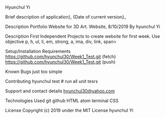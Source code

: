 Hyunchul Yi

Brief description of application}, {Date of current version}_

Description
Portfolio Website for 3D Art. Website, 8/10/2019
By hyunchul Yi

Description
First Independent Projects to create website for first week.
Use objective p, h, ul, li, em, strong, a, ima, div, link, span>

Setup/Installation Requirements
https://github.com/hyunchul30/Week1_Test.git (fetch)
https://github.com/hyunchul30/Week1_Test.git (push)

Known Bugs
just too simple 


Contributing
hyunchul test # run all unit tesrs

Support and contact details
hyunchul30@yahoo.com

Technologies Used
git github HTML atom terminal CSS

License
Copyright (c) 2019 under the MIT License hyunchul Yi
